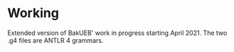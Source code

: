 # Working
Extended version of BakUEB' work  in progress starting April 2021.
The two .g4 files are ANTLR 4 grammars.
